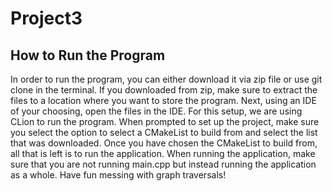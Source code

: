 # Project3

## How to Run the Program
In order to run the program, you can either download it via zip file or use git clone in the terminal.
If you downloaded from zip, make sure to extract the files to a location where you want to store the program.
Next, using an IDE of your choosing, open the files in the IDE. For this setup, we are using CLion to run the program.
When prompted to set up the project, make sure you select the option to select a CMakeList to build from and select the list that was downloaded.
Once you have chosen the CMakeList to build from, all that is left is to run the application. When running the application, make sure that you are not running main.cpp but instead running the application as a whole.
Have fun messing with graph traversals!
